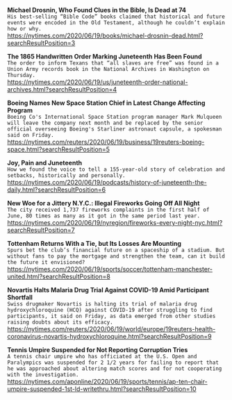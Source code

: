 **Michael Drosnin, Who Found Clues in the Bible, Is Dead at 74**\
`His best-selling “Bible Code” books claimed that historical and future events were encoded in the Old Testament, although he couldn’t explain how or why.`\
https://nytimes.com/2020/06/19/books/michael-drosnin-dead.html?searchResultPosition=3

**The 1865 Handwritten Order Marking Juneteenth Has Been Found**\
`The order to inform Texans that “all slaves are free” was found in a Union Army records book in the National Archives in Washington on Thursday.`\
https://nytimes.com/2020/06/19/us/juneteenth-order-national-archives.html?searchResultPosition=4

**Boeing Names New Space Station Chief in Latest Change Affecting Program**\
`Boeing Co's International Space Station program manager Mark Mulqueen will leave the company next month and be replaced by the senior official overseeing Boeing's Starliner astronaut capsule, a spokesman said on Friday.`\
https://nytimes.com/reuters/2020/06/19/business/19reuters-boeing-space.html?searchResultPosition=5

**Joy, Pain and Juneteenth**\
`How we found the voice to tell a 155-year-old story of celebration and setbacks, historically and personally.`\
https://nytimes.com/2020/06/19/podcasts/history-of-juneteenth-the-daily.html?searchResultPosition=6

**New Woe for a Jittery N.Y.C.: Illegal Fireworks Going Off All Night**\
`The city received 1,737 fireworks complaints in the first half of June, 80 times as many as it got in the same period last year.`\
https://nytimes.com/2020/06/19/nyregion/fireworks-every-night-nyc.html?searchResultPosition=7

**Tottenham Returns With a Tie, but Its Losses Are Mounting**\
`Spurs bet the club’s financial future on a spaceship of a stadium. But without fans to pay the mortgage and strengthen the team, can it build the future it envisioned?`\
https://nytimes.com/2020/06/19/sports/soccer/tottenham-manchester-united.html?searchResultPosition=8

**Novartis Halts Malaria Drug Trial Against COVID-19 Amid Participant Shortfall**\
`Swiss drugmaker Novartis is halting its trial of malaria drug hydroxychloroquine (HCQ) against COVID-19 after struggling to find participants, it said on Friday, as data emerged from other studies raising doubts about its efficacy.`\
https://nytimes.com/reuters/2020/06/19/world/europe/19reuters-health-coronavirus-novartis-hydroxychloroquine.html?searchResultPosition=9

**Tennis Umpire Suspended for Not Reporting Corruption Tries**\
`A tennis chair umpire who has officiated at the U.S. Open and Paralympics was suspended for 2 1/2 years for failing to report that he was approached about altering match scores and for not cooperating with the investigation.`\
https://nytimes.com/aponline/2020/06/19/sports/tennis/ap-ten-chair-umpire-suspended-1st-ld-writethru.html?searchResultPosition=10

